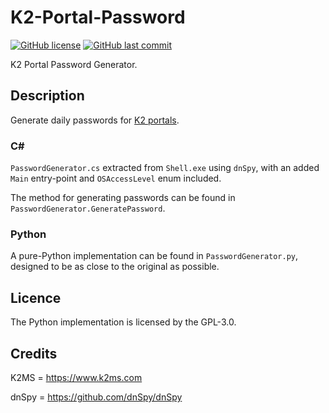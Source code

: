 # K2-Portal-Password

[![GitHub license](https://img.shields.io/github/license/Zedeldi/K2-Portal-Password?style=flat-square)](https://github.com/Zedeldi/K2-Portal-Password/blob/master/LICENSE) [![GitHub last commit](https://img.shields.io/github/last-commit/Zedeldi/K2-Portal-Password?style=flat-square)](https://github.com/Zedeldi/K2-Portal-Password/commits)

K2 Portal Password Generator.

## Description

Generate daily passwords for [K2 portals](https://www.k2ms.com/k2-portal).

### C#

`PasswordGenerator.cs` extracted from `Shell.exe` using `dnSpy`, with an added `Main` entry-point and `OSAccessLevel` enum included.

The method for generating passwords can be found in `PasswordGenerator.GeneratePassword`.

### Python

A pure-Python implementation can be found in `PasswordGenerator.py`, designed to be as close to the original as possible.

## Licence

The Python implementation is licensed by the GPL-3.0.

## Credits

K2MS = <https://www.k2ms.com>

dnSpy = <https://github.com/dnSpy/dnSpy>
